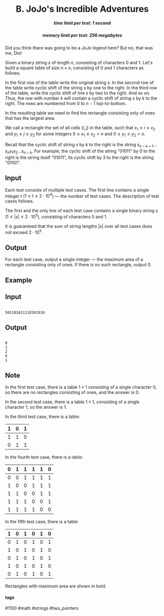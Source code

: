 <h1 style='text-align: center;'> B. JoJo's Incredible Adventures</h1>

<h5 style='text-align: center;'>time limit per test: 1 second</h5>
<h5 style='text-align: center;'>memory limit per test: 256 megabytes</h5>

Did you think there was going to be a JoJo legend here? But no, that was me, Dio!

Given a binary string $s$ of length $n$, consisting of characters 0 and 1. Let's build a square table of size $n \times n$, consisting of 0 and 1 characters as follows.

In the first row of the table write the original string $s$. In the second row of the table write cyclic shift of the string $s$ by one to the right. In the third row of the table, write the cyclic shift of line $s$ by two to the right. And so on. Thus, the row with number $k$ will contain a cyclic shift of string $s$ by $k$ to the right. The rows are numbered from $0$ to $n - 1$ top-to-bottom.

In the resulting table we need to find the rectangle consisting only of ones that has the largest area.

We call a rectangle the set of all cells $(i, j)$ in the table, such that $x_1 \le i \le x_2$ and $y_1 \le j \le y_2$ for some integers $0 \le x_1 \le x_2 < n$ and $0 \le y_1 \le y_2 < n$.

Recall that the cyclic shift of string $s$ by $k$ to the right is the string $s_{n-k+1} \ldots s_n s_1 s_2 \ldots s_{n-k}$. For example, the cyclic shift of the string "01011" by $0$ to the right is the string itself "01011", its cyclic shift by $3$ to the right is the string "01101".

## Input

Each test consists of multiple test cases. The first line contains a single integer $t$ ($1 \le t \le 2 \cdot 10^4$) — the number of test cases. The description of test cases follows.

The first and the only line of each test case contains a single binary string $s$ ($1 \le \lvert s \rvert \le 2 \cdot 10^5$), consisting of characters 0 and 1.

It is guaranteed that the sum of string lengths $|s|$ over all test cases does not exceed $2 \cdot 10^5$.

## Output

For each test case, output a single integer — the maximum area of a rectangle consisting only of ones. If there is no such rectangle, output $0$.

## Example

## Input


```

501101011110101010
```
## Output


```

0
1
2
6
1

```
## Note

In the first test case, there is a table $1 \times 1$ consisting of a single character 0, so there are no rectangles consisting of ones, and the answer is $0$.

In the second test case, there is a table $1 \times 1$, consisting of a single character 1, so the answer is $1$.

In the third test case, there is a table:

 

| 1 | 0 | 1 |
| --- | --- | --- |
| 1 | 1 | 0 |
| 0 | 1 | 1 |

 In the fourth test case, there is a table:

 

| 0 | 1 | 1 | 1 | 1 | 0 |
| --- | --- | --- | --- | --- | --- |
| 0 | 0 | 1 | 1 | 1 | 1 |
| 1 | 0 | 0 | 1 | 1 | 1 |
| 1 | 1 | 0 | 0 | 1 | 1 |
| 1 | 1 | 1 | 0 | 0 | 1 |
| 1 | 1 | 1 | 1 | 0 | 0 |

 In the fifth test case, there is a table:

 

| 1 | 0 | 1 | 0 | 1 | 0 |
| --- | --- | --- | --- | --- | --- |
| 0 | 1 | 0 | 1 | 0 | 1 |
| 1 | 0 | 1 | 0 | 1 | 0 |
| 0 | 1 | 0 | 1 | 0 | 1 |
| 1 | 0 | 1 | 0 | 1 | 0 |
| 0 | 1 | 0 | 1 | 0 | 1 |

 Rectangles with maximum area are shown in bold.



#### tags 

#1100 #math #strings #two_pointers 